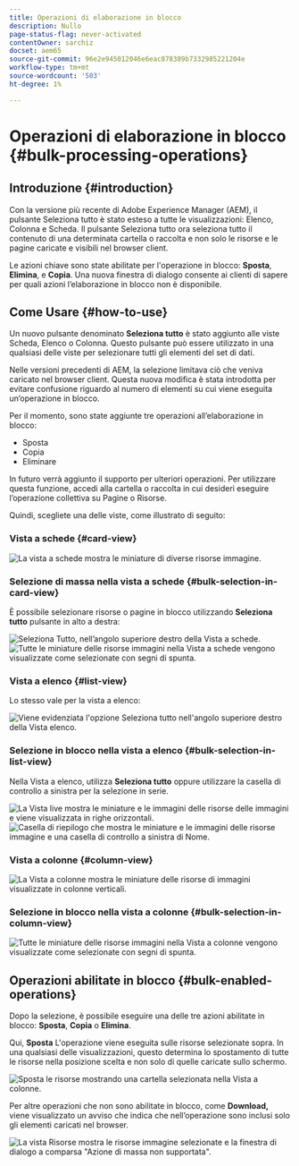 ```yaml
---
title: Operazioni di elaborazione in blocco
description: Nullo
page-status-flag: never-activated
contentOwner: sarchiz
docset: aem65
source-git-commit: 96e2e945012046e6eac878389b7332985221204e
workflow-type: tm+mt
source-wordcount: '503'
ht-degree: 1%

---
```



# Operazioni di elaborazione in blocco {#bulk-processing-operations}

## Introduzione {#introduction}

Con la versione più recente di Adobe Experience Manager (AEM), il pulsante Seleziona tutto è stato esteso a tutte le visualizzazioni: Elenco, Colonna e Scheda. Il pulsante Seleziona tutto ora seleziona tutto il contenuto di una determinata cartella o raccolta e non solo le risorse e le pagine caricate e visibili nel browser client.

Le azioni chiave sono state abilitate per l&#39;operazione in blocco: **Sposta**, **Elimina**, e **Copia**. Una nuova finestra di dialogo consente ai clienti di sapere per quali azioni l’elaborazione in blocco non è disponibile.

## Come Usare {#how-to-use}

Un nuovo pulsante denominato **Seleziona tutto** è stato aggiunto alle viste Scheda, Elenco o Colonna. Questo pulsante può essere utilizzato in una qualsiasi delle viste per selezionare tutti gli elementi del set di dati.

Nelle versioni precedenti di AEM, la selezione limitava ciò che veniva caricato nel browser client. Questa nuova modifica è stata introdotta per evitare confusione riguardo al numero di elementi su cui viene eseguita un’operazione in blocco.

Per il momento, sono state aggiunte tre operazioni all’elaborazione in blocco:

* Sposta
* Copia
* Eliminare

In futuro verrà aggiunto il supporto per ulteriori operazioni.
Per utilizzare questa funzione, accedi alla cartella o raccolta in cui desideri eseguire l’operazione collettiva su Pagine o Risorse.

Quindi, scegliete una delle viste, come illustrato di seguito:

### Vista a schede {#card-view}

![La vista a schede mostra le miniature di diverse risorse immagine.](assets/unu.png)

### Selezione di massa nella vista a schede {#bulk-selection-in-card-view}

È possibile selezionare risorse o pagine in blocco utilizzando **Seleziona tutto** pulsante in alto a destra:

![Seleziona Tutto, nell’angolo superiore destro della Vista a schede.](assets/doi.png) ![Tutte le miniature delle risorse immagini nella Vista a schede vengono visualizzate come selezionate con segni di spunta.](assets/trei.png)

### Vista a elenco  {#list-view}

Lo stesso vale per la vista a elenco:

![Viene evidenziata l&#39;opzione Seleziona tutto nell&#39;angolo superiore destro della Vista elenco.](assets/patru_modified.png)

### Selezione in blocco nella vista a elenco {#bulk-selection-in-list-view}

Nella Vista a elenco, utilizza **Seleziona tutto** oppure utilizzare la casella di controllo a sinistra per la selezione in serie.

![La Vista live mostra le miniature e le immagini delle risorse delle immagini e viene visualizzata in righe orizzontali.](assets/cinci.png) ![Casella di riepilogo che mostra le miniature e le immagini delle risorse immagine e una casella di controllo a sinistra di Nome.](assets/sase.png)

### Vista a colonne {#column-view}

![La Vista a colonne mostra le miniature delle risorse di immagini visualizzate in colonne verticali.](assets/sapte.png)

### Selezione in blocco nella vista a colonne {#bulk-selection-in-column-view}

![Tutte le miniature delle risorse immagini nella Vista a colonne vengono visualizzate come selezionate con segni di spunta.](assets/opt.png)

## Operazioni abilitate in blocco {#bulk-enabled-operations}

Dopo la selezione, è possibile eseguire una delle tre azioni abilitate in blocco: **Sposta**, **Copia** o **Elimina**.

Qui, **Sposta** L&#39;operazione viene eseguita sulle risorse selezionate sopra. In una qualsiasi delle visualizzazioni, questo determina lo spostamento di tutte le risorse nella posizione scelta e non solo di quelle caricate sullo schermo.

![Sposta le risorse mostrando una cartella selezionata nella Vista a colonne.](assets/noua.png)

Per altre operazioni che non sono abilitate in blocco, come **Download,** viene visualizzato un avviso che indica che nell’operazione sono inclusi solo gli elementi caricati nel browser.

![La vista Risorse mostra le risorse immagine selezionate e la finestra di dialogo a comparsa &quot;Azione di massa non supportata&quot;.](assets/zece.png)
